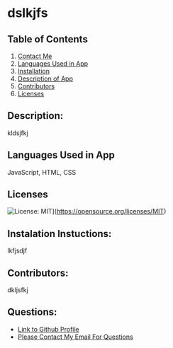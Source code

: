 
  # dslkjfs
  ## Table of Contents
  1. [Contact Me](#Questions)
  2. [Languages Used in App](#languages)
  3. [Installation](#installation)
  4. [Description of App](#description)
  5. [Contributors](#contributors)
  6. [Licenses](#Licenses)
  ## Description:
  kldsjfkj 
  ## Languages Used in App
  JavaScript, HTML, CSS
  ## Licenses
  ![License: MIT](https://img.shields.io/badge/License-MIT-yellow.svg)](https://opensource.org/licenses/MIT)
  ## Instalation Instuctions: 
  lkfjsdjf
  ## Contributors: 
  dkljsfkj
  ## Questions:
  - [Link to Github Profile](kldsjf)
  - [Please Contact My Email For Questions](lfksdjf)
